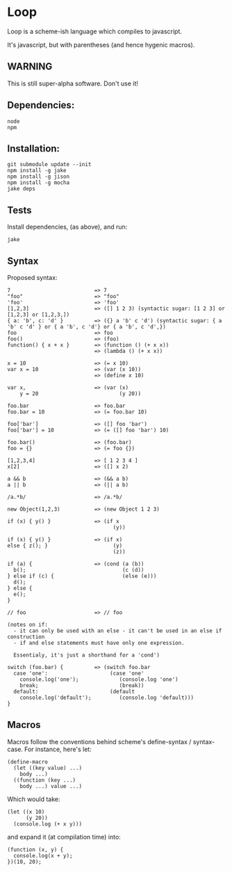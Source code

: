 # Loop

Loop is a scheme-ish language which compiles to javascript.

It's javascript, but with parentheses (and hence hygenic macros).

## WARNING

This is still super-alpha software.  Don't use it!

## Dependencies:

    node
    npm

## Installation:

    git submodule update --init
    npm install -g jake
    npm install -g jison
    npm install -g mocha
    jake deps

## Tests

Install dependencies, (as above), and run:

    jake

## Syntax

Proposed syntax:

    7                           => 7
    "foo"                       => "foo"
    'foo'                       => 'foo'
    [1,2,3]                     => ([] 1 2 3) (syntactic sugar: [1 2 3] or [1,2,3] or [1,2,3,])
    { a: 'b', c: 'd' }          => ({} a 'b' c 'd') (syntactic sugar: { a 'b' c 'd' } or { a 'b', c 'd'} or { a 'b', c 'd',})
    foo                         => foo
    foo()                       => (foo)
    function() { x + x }        => (function () (+ x x))
                                => (lambda () (+ x x))

    x = 10                      => (= x 10)
    var x = 10                  => (var (x 10))
                                => (define x 10)

    var x,                      => (var (x)
        y = 20                          (y 20))

    foo.bar                     => foo.bar
    foo.bar = 10                => (= foo.bar 10)

    foo['bar']                  => ([] foo 'bar')
    foo['bar'] = 10             => (= ([] foo 'bar') 10)

    foo.bar()                   => (foo.bar)
    foo = {}                    => (= foo {})

    [1,2,3,4]                   => [ 1 2 3 4 ]
    x[2]                        => ([] x 2)

    a && b                      => (&& a b)
    a || b                      => (|| a b)

    /a.*b/                      => /a.*b/

    new Object(1,2,3)           => (new Object 1 2 3)

    if (x) { y() }              => (if x
                                      (y))

    if (x) { y() }              => (if x)
    else { z(); }                     (y)
                                      (z))

    if (a) {                    => (cond (a (b))
      b();                               (c (d))
    } else if (c) {                      (else (e)))
      d();
    } else {
      e();
    }

    // foo                      => // foo

    (notes on if:
      - it can only be used with an else - it can't be used in an else if construction
      - if and else statements must have only one expression.

      Essentialy, it's just a shorthand for a 'cond')

    switch (foo.bar) {          => (switch foo.bar
      case 'one':                    (case 'one'
        console.log('one');             (console.log 'one')
        break;                          (break))
      default:                       (default
        console.log('default');         (console.log 'default)))
    }

## Macros

Macros follow the conventions behind scheme's define-syntax / syntax-case.  For instance, here's let:

    (define-macro
      (let ((key value) ...)
        body ...)
      ((function (key ...)
        body ...) value ...)

Which would take:

    (let ((x 10)
          (y 20))
      (console.log (+ x y)))

and expand it (at compilation time) into:

    (function (x, y) {
      console.log(x + y);
    })(10, 20);
